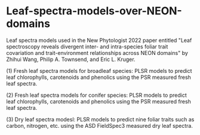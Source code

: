 # Leaf-spectra-models-over-NEON-domains
Leaf spectra models used in the New Phytologist 2022 paper entitled "Leaf spectroscopy reveals divergent inter- and intra-species foliar trait covariation and trait-environment relationships across NEON domains" by Zhihui Wang, Philip A. Townsend, and Eric L. Kruger.

(1) Fresh leaf spectra models for broadleaf species: PLSR models to predict leaf chlorophylls, carotenoids and phenolics using the PSR measured fresh leaf spectra.

(2) Fresh leaf spectra models for conifer species: PLSR models to predict leaf chlorophylls, carotenoids and phenolics using the PSR measured fresh leaf spectra.

(3) Dry leaf spectra modesl: PLSR models to predict nine foliar traits such as carbon, nitrogen, etc. using the ASD FieldSpec3 measured dry leaf spectra.
